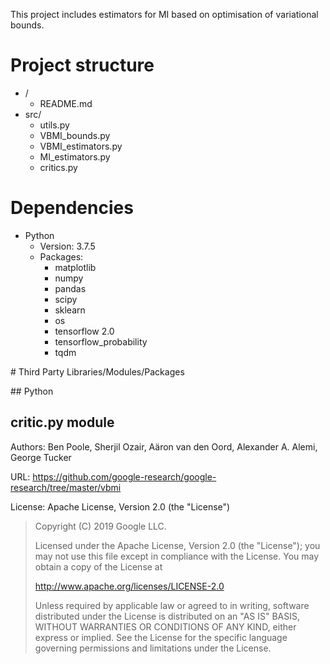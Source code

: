 This project includes estimators for MI based on optimisation of variational bounds.

# Project structure

*  /
    *  README.md
*  src/
    *  utils.py
    *  VBMI_bounds.py
    *  VBMI_estimators.py
    *  MI_estimators.py
    *  critics.py

# Dependencies

* Python
  * Version: 3.7.5
  * Packages:
    * matplotlib
    * numpy
    * pandas
    * scipy
    * sklearn
    * os
    * tensorflow 2.0
    * tensorflow_probability
    * tqdm

# Third Party Libraries/Modules/Packages

## Python

## critic.py module

Authors: Ben Poole, Sherjil Ozair, Aäron van den Oord, Alexander A. Alemi, George Tucker

URL: https://github.com/google-research/google-research/tree/master/vbmi

License: Apache License, Version 2.0 (the "License")

> Copyright (C) 2019 Google LLC.
>
> Licensed under the Apache License, Version 2.0 (the "License"); you may not use this file except in compliance with the License. You may obtain a copy of the License at
>
> http://www.apache.org/licenses/LICENSE-2.0
>
> Unless required by applicable law or agreed to in writing, software distributed under the License is distributed on an "AS IS" BASIS, WITHOUT WARRANTIES OR CONDITIONS OF ANY KIND, either express or implied. See the License for the specific language governing permissions and limitations under the License.

